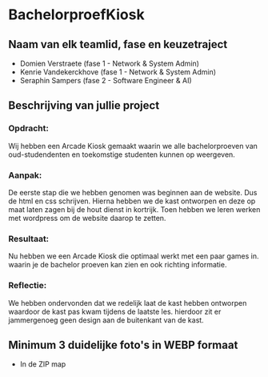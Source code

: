 # BachelorproefKiosk


## Naam van elk teamlid, fase en keuzetraject

* Domien Verstraete (fase 1 - Network & System Admin)
* Kenrie Vandekerckhove (fase 1 - Network & System Admin)
* Seraphin Sampers (fase 2 - Software Engineer & AI)

## Beschrijving van jullie project
### Opdracht:
Wij hebben een Arcade Kiosk gemaakt waarin we alle bachelorproeven van oud-studendenten en toekomstige studenten kunnen op weergeven.

### Aanpak:
De eerste stap die we hebben genomen was beginnen aan de website. Dus de html en css schrijven. Hierna hebben we de kast ontworpen en deze op maat laten zagen bij de hout dienst in kortrijk. Toen hebben we leren werken met wordpress om de website daarop te zetten. 

### Resultaat:
Nu hebben we een Arcade Kiosk die optimaal werkt met een paar games in. waarin je de bachelor proeven kan zien en ook richting informatie.

### Reflectie:
We hebben ondervonden dat we redelijk laat de kast hebben ontworpen waardoor de kast pas kwam tijdens de laatste les. hierdoor zit er jammergenoeg geen design aan de buitenkant van de kast.

## Minimum 3 duidelijke foto's in WEBP formaat
* In de ZIP map
